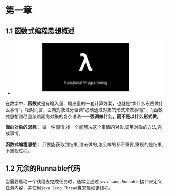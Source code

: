 # 第一章

## 1.1 函数式编程思想概述

- ![Overview](./images/Overview.png)

在数学中，**函数**就是有输入量、输出量的一套计算方案，也就是“拿什么东西做什么事情”。相对而言，面向对象过分强调“必须通过对象的形式来做事情”，而函数式思想则尽量忽略面向对象的复杂语法——**强调做什么，而不是以什么形式做**。

**面向对象的思想：**
做一件事情,找一个能解决这个事情的对象,调用对象的方法,完成事情。

**函数式编程思想：**
只要能获取到结果,谁去做的,怎么做的都不重要,重视的是结果,不重视过程。

## 1.2 冗余的Runnable代码

当需要启动一个线程去完成任务时，通常会通过`java.lang.Runnable`接口来定义任务内容，并使用`java.lang.Thread`类来启动该线程。